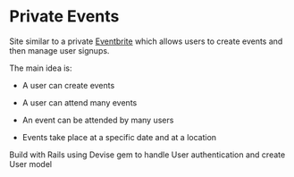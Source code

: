# Private Events

Site similar to a private [Eventbrite](https://www.eventbrite.com/) which allows users to create events and then manage user signups.

The main idea is:

- A user can create events

- A user can attend many events

- An event can be attended by many users

- Events take place at a specific date and at a location

Build with Rails using Devise gem to handle User authentication and create User model